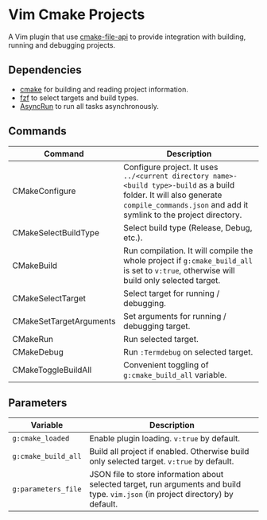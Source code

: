# Vim Cmake Projects

A Vim plugin that use [cmake-file-api](https://cmake.org/cmake/help/latest/manual/cmake-file-api.7.html#codemodel-version-2) to provide integration with building, running and debugging projects.

## Dependencies

- [cmake](https://cmake.org) for building and reading project information.
- [fzf](https://github.com/skywind3000/asyncrun.vim) to select targets and build types.
- [AsyncRun](https://github.com/skywind3000/asyncrun.vim) to run all tasks asynchronously.

## Commands

| Command                 | Description                                                                                                                                                                             |
| ----------------------- | --------------------------------------------------------------------------------------------------------------------------------------------------------------------------------------- |
| CMakeConfigure          | Configure project. It uses `../<current directory name>-<build type>-build` as a build folder. It will also generate `compile_commands.json` and add it symlink to the project directory. |
| CMakeSelectBuildType    | Select build type (Release, Debug, etc.).                                                                                                                                               |
| CMakeBuild              | Run compilation. It will compile the whole project if `g:cmake_build_all` is set to `v:true`, otherwise will build only selected target.                                                |
| CMakeSelectTarget       | Select target for running / debugging.                                                                                                                                                  |
| CMakeSetTargetArguments | Set arguments for running / debugging target.                                                                                                                                           |
| CMakeRun                | Run selected target.                                                                                                                                                                    |
| CMakeDebug                | Run `:Termdebug` on selected target.                                                                                                                                                                    |
| CMakeToggleBuildAll     | Convenient toggling of `g:cmake_build_all` variable.                                                                                                                                    |

## Parameters

| Variable            | Description                                                                                                                       |
| ------------------- | --------------------------------------------------------------------------------------------------------------------------------- |
| `g:cmake_loaded`    | Enable plugin loading. `v:true` by default.                                                                                       |
| `g:cmake_build_all` | Build all project if enabled. Otherwise build only selected target. `v:true` by default.                                          |
| `g:parameters_file` | JSON file to store information about selected target, run arguments and build type. `vim.json` (in project directory) by default. |
